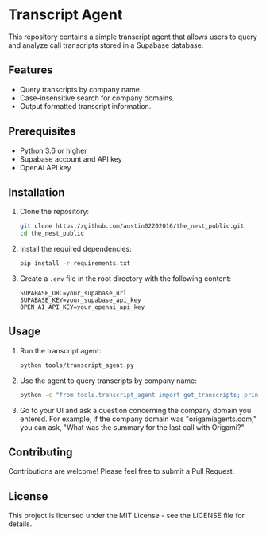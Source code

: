 # Transcript Agent

This repository contains a simple transcript agent that allows users to query and analyze call transcripts stored in a Supabase database.

## Features

- Query transcripts by company name.
- Case-insensitive search for company domains.
- Output formatted transcript information.

## Prerequisites

- Python 3.6 or higher
- Supabase account and API key
- OpenAI API key

## Installation

1. Clone the repository:
   ```bash
   git clone https://github.com/austin02202016/the_nest_public.git
   cd the_nest_public
   ```

2. Install the required dependencies:
   ```bash
   pip install -r requirements.txt
   ```

3. Create a `.env` file in the root directory with the following content:
   ```
   SUPABASE_URL=your_supabase_url
   SUPABASE_KEY=your_supabase_api_key
   OPEN_AI_API_KEY=your_openai_api_key
   ```

## Usage

1. Run the transcript agent:
   ```bash
   python tools/transcript_agent.py
   ```

2. Use the agent to query transcripts by company name:
   ```bash
   python -c "from tools.transcript_agent import get_transcripts; print(get_transcripts('Origami'))"
   ```

3. Go to your UI and ask a question concerning the company domain you entered. For example, if the company domain was "origamiagents.com," you can ask, "What was the summary for the last call with Origami?"

## Contributing

Contributions are welcome! Please feel free to submit a Pull Request.

## License

This project is licensed under the MIT License - see the LICENSE file for details. 